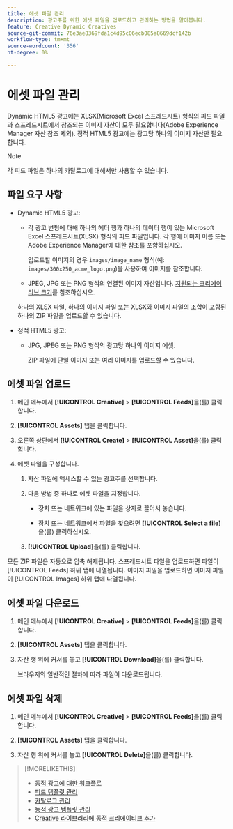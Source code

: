 ```yaml
---
title: 에셋 파일 관리
description: 광고주를 위한 에셋 파일을 업로드하고 관리하는 방법을 알아봅니다.
feature: Creative Dynamic Creatives
source-git-commit: 76e3ae8369fda1c4d95c06ecb085a8669dcf142b
workflow-type: tm+mt
source-wordcount: '356'
ht-degree: 0%

---
```


# 에셋 파일 관리

Dynamic HTML5 광고에는 XLSX(Microsoft Excel 스프레드시트) 형식의 피드 파일과 스프레드시트에서 참조되는 이미지 자산이 모두 필요합니다(Adobe Experience Manager 자산 참조 제외). 정적 HTML5 광고에는 광고당 하나의 이미지 자산만 필요합니다.

>[!NOTE]
>
> 각 피드 파일은 하나의 카탈로그에 대해서만 사용할 수 있습니다.

## 파일 요구 사항

* Dynamic HTML5 광고:

   * 각 광고 변형에 대해 하나의 헤더 행과 하나의 데이터 행이 있는 Microsoft Excel 스프레드시트(XLSX) 형식의 피드 파일입니다. 각 행에 이미지 이름 또는 Adobe Experience Manager에 대한 참조를 포함하십시오.<!-- need spec of available column names that the user-created header names must map to; need to reference it in feed template topic too, so make it a separate file/appendix. -->

     업로드할 이미지의 경우 `images/image_name` 형식(예: `images/300x250_acme_logo.png`)을 사용하여 이미지를 참조합니다.<!-- Verify.  Also need to include the spec for how to reference images in AEM -->

   * JPEG, JPG 또는 PNG 형식의 연결된 이미지 자산입니다.<!-- NOT GIF still? And is this true: The maximum file size is two (2) MB. --> [지원되는 크리에이티브 크기](/help/creative/creative-libraries/creative-sizes.md)를 참조하십시오.

  하나의 XLSX 파일, 하나의 이미지 파일 또는 XLSX와 이미지 파일의 조합이 포함된 하나의 ZIP 파일을 업로드할 수 있습니다.<!-- Check w/eng re any limitations or best practices WRT number of files and filesize allowed -->

* 정적 HTML5 광고:

   * JPG, JPEG 또는 PNG 형식의 광고당 하나의 이미지 에셋.

     ZIP 파일에 단일 이미지 또는 여러 이미지를 업로드할 수 있습니다.<!-- Check w/eng re any limitations or best practices WRT number of files and filesize allowed -->

## 에셋 파일 업로드

1. 메인 메뉴에서 **[!UICONTROL Creative]** > **[!UICONTROL Feeds]**&#x200B;을(를) 클릭합니다.

1. **[!UICONTROL Assets]** 탭을 클릭합니다.

1. 오른쪽 상단에서 **[!UICONTROL Create]** > **[!UICONTROL Asset]**&#x200B;을(를) 클릭합니다.

1. 에셋 파일을 구성합니다.

   1. 자산 파일에 액세스할 수 있는 광고주를 선택합니다.

   1. 다음 방법 중 하나로 에셋 파일을 지정합니다.

      * 장치 또는 네트워크에 있는 파일을 상자로 끌어서 놓습니다.

      * 장치 또는 네트워크에서 파일을 찾으려면 **[!UICONTROL Select a file]**&#x200B;을(를) 클릭하십시오.

   1. **[!UICONTROL Upload]**&#x200B;을(를) 클릭합니다.

모든 ZIP 파일은 자동으로 압축 해제됩니다. 스프레드시트 파일을 업로드하면 파일이 [!UICONTROL Feeds] 하위 탭에 나열됩니다. 이미지 파일을 업로드하면 이미지 파일이 [!UICONTROL Images] 하위 탭에 나열됩니다.

## 에셋 파일 다운로드

1. 메인 메뉴에서 **[!UICONTROL Creative]** > **[!UICONTROL Feeds]**&#x200B;을(를) 클릭합니다.

1. **[!UICONTROL Assets]** 탭을 클릭합니다.

1. 자산 행 위에 커서를 놓고 **[!UICONTROL Download]**&#x200B;을(를) 클릭합니다.

   브라우저의 일반적인 절차에 따라 파일이 다운로드됩니다.

## 에셋 파일 삭제

1. 메인 메뉴에서 **[!UICONTROL Creative]** > **[!UICONTROL Feeds]**&#x200B;을(를) 클릭합니다.

1. **[!UICONTROL Assets]** 탭을 클릭합니다.

1. 자산 행 위에 커서를 놓고 **[!UICONTROL Delete]**&#x200B;을(를) 클릭합니다.

>[!MORELIKETHIS]
>
>* [동적 광고에 대한 워크플로](/help/creative/introduction/workflow-dynamic-ads.md)
>* [피드 템플릿 관리](/help/creative/feeds/feed-template-manage.md)
>* [카탈로그 관리](/help/creative/feeds/catalog-manage.md)
>* [동적 광고 템플릿 관리](/help/creative/ad-templates/ad-template-manage.md)
>* [Creative 라이브러리에 동적 크리에이티브 추가](/help/creative/creative-libraries/creative-add-dynamic.md)
